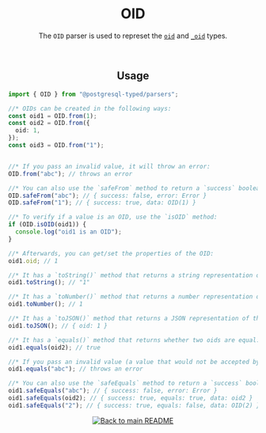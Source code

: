 <h1 align="center">
	OID
</h1>
<p align="center">
  The <code>OID</code> parser is used to represet the <a href="https://www.postgresql.org/docs/current/datatype-oid.html"><code>oid</code></a> and <a href="https://www.postgresql.org/docs/current/datatype-oid.html"><code>_oid</code></a> types.
</p>
<br/>

<!-- Usage -->
<h2 align="center">
	Usage
</h2>

```ts
import { OID } from "@postgresql-typed/parsers";

//* OIDs can be created in the following ways:
const oid1 = OID.from(1);
const oid2 = OID.from({
  oid: 1,
});
const oid3 = OID.from("1");


//* If you pass an invalid value, it will throw an error:
OID.from("abc"); // throws an error

//* You can also use the `safeFrom` method to return a `success` boolean instead of throwing an error:
OID.safeFrom("abc"); // { success: false, error: Error }
OID.safeFrom("1"); // { success: true, data: OID(1) }

//* To verify if a value is an OID, use the `isOID` method:
if (OID.isOID(oid1)) {
  console.log("oid1 is an OID");
}

//* Afterwards, you can get/set the properties of the OID:
oid1.oid; // 1

//* It has a `toString()` method that returns a string representation of the OID:
oid1.toString(); // "1"

//* It has a `toNumber()` method that returns a number representation of the OID:
oid1.toNumber(); // 1

//* It has a `toJSON()` method that returns a JSON representation of the OID:
oid1.toJSON(); // { oid: 1 }

//* It has a `equals()` method that returns whether two oids are equal:
oid1.equals(oid2); // true

//* If you pass an invalid value (a value that would not be accepted by the `from` method), it will throw an error:
oid1.equals("abc"); // throws an error

//* You can also use the `safeEquals` method to return a `success` boolean instead of throwing an error:
oid1.safeEquals("abc"); // { success: false, error: Error }
oid1.safeEquals(oid2); // { success: true, equals: true, data: oid2 }
oid1.safeEquals("2"); // { success: true, equals: false, data: OID(2) }
```

<p align="center">
  <!-- Back to main README button -->
  <a href="../../README.md">
    <img src="https://img.shields.io/badge/-Back%20to%20main%20README-blue" alt="Back to main README" />
  </a>
</p>